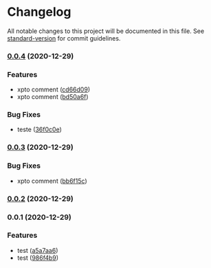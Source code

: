 # Changelog

All notable changes to this project will be documented in this file. See [standard-version](https://github.com/conventional-changelog/standard-version) for commit guidelines.

### [0.0.4](https://github.com/pedrotvr/Akita/compare/v0.0.3...v0.0.4) (2020-12-29)


### Features

* xpto comment ([cd66d09](https://github.com/pedrotvr/Akita/commit/cd66d09236e280e97b1e02ef64d6d76df4eabc00))
* xpto comment ([bd50a6f](https://github.com/pedrotvr/Akita/commit/bd50a6fe7c963f14bfe3e9290d973dfa627d7eb7))


### Bug Fixes

* teste ([36f0c0e](https://github.com/pedrotvr/Akita/commit/36f0c0e6bfd9fca248bce9d6999cef1ff449cdd2))

### [0.0.3](https://github.com/pedrotvr/Akita/compare/v0.0.2...v0.0.3) (2020-12-29)


### Bug Fixes

* xpto comment ([bb6f15c](https://github.com/pedrotvr/Akita/commit/bb6f15c63a31a353b2a18c7c4b945926e30d0791))

### [0.0.2](https://github.com/pedrotvr/Akita/compare/v0.0.1...v0.0.2) (2020-12-29)

### 0.0.1 (2020-12-29)


### Features

* test ([a5a7aa6](https://github.com/pedrotvr/Akita/commit/a5a7aa69314946ee22535df1d0e0aa7b538a57d0))
* test ([986f4b9](https://github.com/pedrotvr/Akita/commit/986f4b9b4702f14b452a97830ec4b6df8923b67c))

